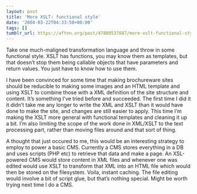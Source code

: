 ```yaml
---
layout: post
title: 'More XSLT: functional style'
date: '2004-03-22T04:33:50+00:00'
tags: []
tumblr_url: https://aftnn.org/post/47880537887/more-xslt-functional-style
---
```

<p>Take one much-maligned transformation language and throw in some functional style. XSLT has functions, you may know them as templates, but that doesn&rsquo;t stop them being callable objects that have parameters and return values. You just have to know how to use them.</p>
<p>I have been convinced for some time that making brochureware sites should be reducible to making some images and an HTML template and using XSLT to combine those with a XML definition of the site structure and content. It&rsquo;s something I&rsquo;ve tried before and succeeded. The first time I did it it didn&rsquo;t take me any longer to write the XML and XSLT than it would have done to make the site, and changes are still easier to apply. This time I&rsquo;m making the XSLT more general with functional templates and cleaning it up a bit. I&rsquo;m also limiting the scope of the work done in XML/XSLT to the text processing part, rather than moving files around and that sort of thing.</p>
<p>A thought that just occured to me, this would be an interesting strategy to employ to power a basic CMS. Currently a CMS stores everything in a DB and uses scripts (PHP etc) to retrieve that data and make a page. An XSL-powered CMS would store content in XML files and whenever one was edited would use XSLT to transform that XML into an HTML file which would then be stored on the filesystem. Voila, instant caching. The file editing would involve a bit of script glue, but that&rsquo;s nothing special. Might be worth trying next time I do a CMS.</p>
